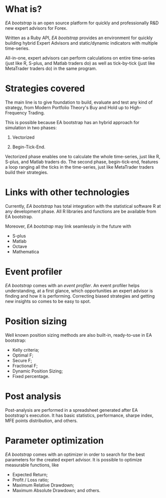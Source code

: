 What is?
========

*EA bootstrap* is an open source platform for quickly and professionally R&amp;D new expert advisors for Forex.

Written as a Ruby API, *EA bootstrap* provides an environment for quickly building hybrid Expert Advisors and static/dynamic indicators with multiple time-series.

All-in-one, expert advisors can perform calculations on entire time-series (just like R, S-plus, and Matlab traders do) as well as tick-by-tick (just like MetaTrader traders do) in the same program.


Strategies covered
==================

The main line is to give foundation to build, evaluate and test any kind of strategy, from Modern Portfolio Theory's Buy and Hold up to High-Frequency Trading.

This is possible because EA bootstrap has an hybrid approach for simulation in two phases:

1) Vectorized

2) Begin-Tick-End.

Vectorized phase enables one to calculate the whole time-series, just like R, S-plus, and Matlab traders do.
The second phase, begin-tick-end, features a loop ranging all the ticks in the time-series, just like MetaTrader traders build their strategies.


Links with other technologies
============================

Currently, *EA bootstrap* has total integration with the statistical software R at any development phase.
All R libraries and functions are be available from EA bootstrap.

Moreover, *EA bootstrap* may link seamlessly in the future with
- S-plus
- Matlab
- Octave
- Mathematica


Event profiler
==============

*EA bootstrap* comes with an _event profiler_.
An event profiler helps understanding, at a first glance, which opportunities an expert advisor is finding and how it is performing.
Correcting biased strategies and getting new insights so comes to be easy to spot.


Position sizing
===============

Well known position sizing methods are also built-in, ready-to-use in EA bootstrap:
- Kelly criteria;
- Optimal F;
- Secure F;
- Fractional F;
- Dynamic Position Sizing;
- Fixed percentage.


Post analysis
=============

Post-analysis are performed in a spreadsheet generated after EA bootstrap's execution.
It has basic statistics, performance, sharpe index, MFE points distribution, and others.


Parameter optimization
======================

*EA bootstrap* comes with an optimizer in order to search for the best parameters for the created expert advisor.
It is possible to optimize measurable functions, like
- Expected Return;
- Profit / Loss ratio;
- Maximum Relative Drawdown;
- Maximum Absolute Drawdown;
and others.
